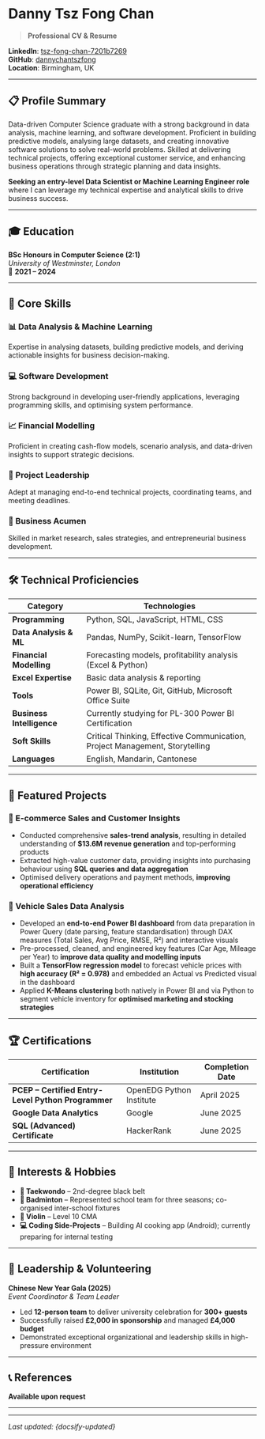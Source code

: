 # Danny Tsz Fong Chan

> **Professional CV & Resume**


**LinkedIn**: [tsz-fong-chan-7201b7269](http://www.linkedin.com/in/tsz-fong-chan-7201b7269)  
**GitHub**: [dannychantszfong](http://www.github.com/dannychantszfong)  
**Location**: Birmingham, UK

---

## 📋 Profile Summary

Data-driven Computer Science graduate with a strong background in data analysis, machine learning, and software development. Proficient in building predictive models, analysing large datasets, and creating innovative software solutions to solve real-world problems. Skilled at delivering technical projects, offering exceptional customer service, and enhancing business operations through strategic planning and data insights. 

**Seeking an entry-level Data Scientist or Machine Learning Engineer role** where I can leverage my technical expertise and analytical skills to drive business success.

---

## 🎓 Education

**BSc Honours in Computer Science (2:1)**  
*University of Westminster, London*  
📅 **2021 – 2024**

---

## 🎯 Core Skills

### **📊 Data Analysis & Machine Learning**
Expertise in analysing datasets, building predictive models, and deriving actionable insights for business decision-making.

### **💻 Software Development** 
Strong background in developing user-friendly applications, leveraging programming skills, and optimising system performance.

### **📈 Financial Modelling**
Proficient in creating cash-flow models, scenario analysis, and data-driven insights to support strategic decisions.

### **👥 Project Leadership**
Adept at managing end-to-end technical projects, coordinating teams, and meeting deadlines.

### **💼 Business Acumen**
Skilled in market research, sales strategies, and entrepreneurial business development.

---

## 🛠️ Technical Proficiencies

| Category | Technologies |
|----------|-------------|
| **Programming** | Python, SQL, JavaScript, HTML, CSS |
| **Data Analysis & ML** | Pandas, NumPy, Scikit-learn, TensorFlow |
| **Financial Modelling** | Forecasting models, profitability analysis (Excel & Python) |
| **Excel Expertise** | Basic data analysis & reporting |
| **Tools** | Power BI, SQLite, Git, GitHub, Microsoft Office Suite |
| **Business Intelligence** | Currently studying for PL-300 Power BI Certification |
| **Soft Skills** | Critical Thinking, Effective Communication, Project Management, Storytelling |
| **Languages** | English, Mandarin, Cantonese |

---

## 🚀 Featured Projects

### **🛒 E-commerce Sales and Customer Insights**
- Conducted comprehensive **sales-trend analysis**, resulting in detailed understanding of **$13.6M revenue generation** and top-performing products
- Extracted high-value customer data, providing insights into purchasing behaviour using **SQL queries and data aggregation**
- Optimised delivery operations and payment methods, **improving operational efficiency**

### **🚗 Vehicle Sales Data Analysis**
- Developed an **end-to-end Power BI dashboard** from data preparation in Power Query (date parsing, feature standardisation) through DAX measures (Total Sales, Avg Price, RMSE, R²) and interactive visuals
- Pre-processed, cleaned, and engineered key features (Car Age, Mileage per Year) to **improve data quality and modelling inputs**
- Built a **TensorFlow regression model** to forecast vehicle prices with **high accuracy (R² = 0.978)** and embedded an Actual vs Predicted visual in the dashboard
- Applied **K-Means clustering** both natively in Power BI and via Python to segment vehicle inventory for **optimised marketing and stocking strategies**

---

## 🏆 Certifications

| Certification | Institution | Completion Date |
|---------------|------------|----------------|
| **PCEP – Certified Entry-Level Python Programmer** | OpenEDG Python Institute | April 2025 |
| **Google Data Analytics** | Google | June 2025 |
| **SQL (Advanced) Certificate** | HackerRank | June 2025 |

---

## 🎨 Interests & Hobbies

- **🥋 Taekwondo** – 2nd-degree black belt
- **🏸 Badminton** – Represented school team for three seasons; co-organised inter-school fixtures
- **🎻 Violin** – Level 10 CMA
- **💻 Coding Side-Projects** – Building AI cooking app (Android); currently preparing for internal testing

---

## 🌟 Leadership & Volunteering

**Chinese New Year Gala (2025)**  
*Event Coordinator & Team Leader*
- Led **12-person team** to deliver university celebration for **300+ guests**
- Successfully raised **£2,000 in sponsorship** and managed **£4,000 budget**
- Demonstrated exceptional organizational and leadership skills in high-pressure environment

---

## 📞 References

**Available upon request**

---

---

*Last updated: {docsify-updated}* 